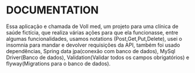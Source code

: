 # DOCUMENTATION 

Essa aplicação e chamada de Voll med, um projeto para uma clínica de saúde fictícia, que realiza várias ações para que ela funcionasse, entre algumas funcionalidades, usamos notations (Post,Get,Put,Delete), usei o insomnia para mandar e devolver requisições da API, também foi usado dependências, Spring data jpa(conexão com banco de dados), MySql Driver(Banco de dados), Validation(Validar todos os campos obrigatórios) e flyway(Migrations para o banco de dados).

